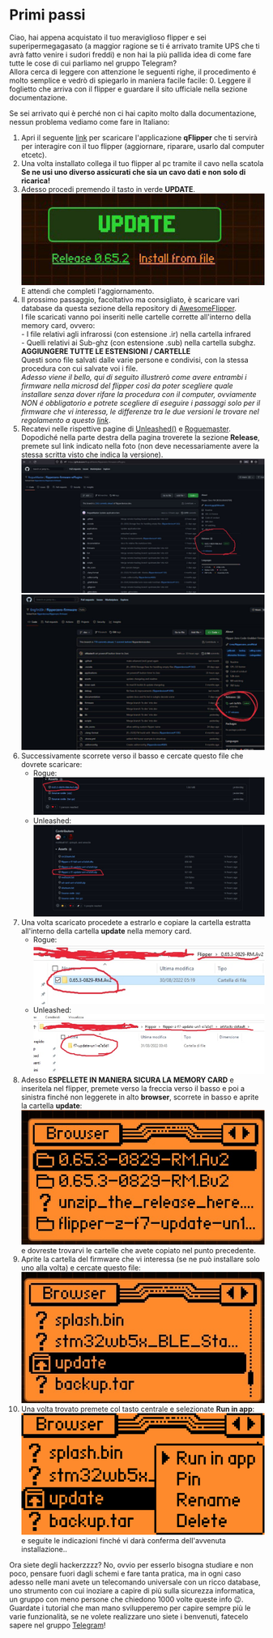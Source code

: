 # Primi passi

Ciao, hai appena acquistato il tuo meraviglioso flipper e sei superipermegagasato (a maggior ragione se ti é arrivato tramite UPS che ti avrà fatto venire i sudori freddi) e non hai la più pallida idea di come fare tutte le cose di cui parliamo nel gruppo Telegram?  
Allora cerca di leggere con attenzione le seguenti righe, il procedimento é molto semplice e vedrò di spiegarlo in maniera facile facile:
0. Leggere il foglietto che arriva con il flipper e guardare il sito ufficiale nella sezione documentazione.

Se sei arrivato qui è perché non ci hai capito molto dalla documentazione, nessun problema vediamo come fare in Italiano:

1. Apri il seguente [link](https://flipperzero.one/update) per scaricare l'applicazione **qFlipper** che ti servirà per interagire con il tuo flipper (aggiornare, riparare, usarlo dal computer etcetc).
2. Una volta installato collega il tuo flipper al pc tramite il cavo nella scatola
**Se ne usi uno diverso assicurati che sia un cavo dati e non solo di ricarica!**
3. Adesso procedi premendo il tasto in verde **UPDATE**.  
![image](images/IMG_20220906_211502_170.jpg "image")  
E attendi che completi l'aggiornamento.
4. Il prossimo passaggio, facoltativo ma consigliato, è scaricare vari database da questa sezione della repository di [AwesomeFlipper](https://github.com/djsime1/awesome-flipperzero#databases--dumps).  
	I file scaricati vanno poi inseriti nelle cartelle corrette all'interno della memory card, ovvero:  
		- I file relativi agli infrarossi (con estensione .ir) nella cartella infrared  
		- Quelli relativi ai Sub-ghz (con estensione .sub) nella cartella subghz.  
**AGGIUNGERE TUTTE LE ESTENSIONI / CARTELLE**  
Questi sono file salvati dalle varie persone e condivisi, con la stessa procedura con cui salvate voi i file.  
*Adesso viene il bello, qui di seguito illustrerò come avere entrambi i firmware nella microsd del flipper così da poter scegliere quale installare senza dover rifare la procedura con il computer, ovviamente NON é obbligatorio e potrete scegliere di eseguire i passaggi solo per il firmware che vi interessa, le differenze tra le due versioni le trovare nel regolamento a questo [link](https://github.com/djsime1/awesome-flipperzero/blob/main/Firmwares.md)*.
5. Recatevi nelle rispettive pagine di [Unleashed()](https://github.com/Eng1n33r/flipperzero-firmware) e [Roguemaster](https://github.com/RogueMaster/flipperzero-firmware-wPlugins). Dopodiché nella parte destra della pagina troverete la sezione **Release**, premete sul link indicato nella foto (non deve necessariamente avere la stessa scritta visto che indica la versione).  
![image](images/IMG_20220906_204648_657.jpg "image")  
![image](images/IMG_20220906_225304_641.jpg "image")  
6. Successivamente scorrete verso il basso e cercate questo file che dovrete scaricare:  
   - Rogue:  
   ![image](images/IMG_20220906_204657_308.jpg "image")  
   - Unleashed:  
   ![image](images/IMG_20220906_204654_565.jpg "image")  
7. Una volta scaricato procedete a estrarlo e copiare la cartella estratta all'interno della cartella **update** nella memory card.  
   - Rogue:  
   ![image](images/IMG_20220906_204713_144.jpg "image")  
   - Unleashed:  
   ![image](images/IMG_20220906_204702_775.jpg "image")  
8. Adesso **ESPELLETE IN MANIERA SICURA LA MEMORY CARD** e inseritela nel flipper, premete verso la freccia verso il basso e poi a sinistra finché non leggerete in alto **browser**, scorrete in basso e aprite la cartella **update**:  
![image](images/IMG_20220906_204720_962.jpg "image")  
e dovreste trovarvi le cartelle che avete copiato nel punto precedente.
9. Aprite la cartella del firmware che vi interessa (se ne può installare solo uno alla volta) e cercate questo file:  
![image](images/IMG_20220906_204728_280.jpg "image")  
10. Una volta trovato premete col tasto centrale e selezionate **Run in app**:   
![image](images/Screenshot-20220907-104524.png "image")  
e seguite le indicazioni finché vi darà conferma dell'avvenuta installazione..

Ora siete degli hackerzzzz? No, ovvio per esserlo bisogna studiare e non poco, pensare fuori dagli schemi e fare tanta pratica, ma in ogni caso adesso nelle mani avete un telecomando universale con un ricco database, uno strumento con cui inoziare a capire di più sulla sicurezza informatica, un gruppo con meno persone che chiedono 1000 volte queste info 😉.  
Guardate i tutorial che man mano svilupperemo per capire sempre più le varie funzionalità, se ne volete realizzare uno siete i benvenuti, fatecelo sapere nel gruppo [Telegram](https://t.me/flipperzeroitalia)!
